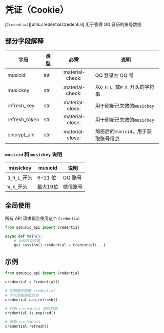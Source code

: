 # 凭证（Cookie）

[`Credential`][utils.credential.Credential] 用于管理 QQ 音乐的账号数据

## 部分字段解释

| 字段          | 类型 |       必需       | 说明                                |
| ------------- | ---- | :--------------: | ----------------------------------- |
| musicid       | int  | :material-check: | QQ 登录为 QQ 号                     |
| musickey      | str  | :material-check: | 以`Q_H_L_`或`W_X_`开头的字符串      |
| refresh_key   | str  | :material-close: | 用于刷新已失效的`musickey`          |
| refresh_token | str  | :material-close: | 用于刷新已失效的`musickey`          |
| encrypt_uin   | str  | :material-close: | 加密后的`musicid`，用于获取账号信息 |

### `musicid` 和 `musickey` 说明

| musickey     | musicid  | 说明     |
| ------------ | -------- | -------- |
| `Q_H_L_`开头 | 6-11 位  | QQ 账号  |
| `W_X_`开头   | 最大19位 | 微信账号 |

## 全局使用

所有 API 请求都会使用这个 `Credential`

```python
from qqmusic_api import Credential

async def main():
    # 全局凭证设置
    get_session().credential = Credential(...)
```

## 示例

```python
from qqmusic_api import Credential

credential = Credential()

# 判断能否刷新 credential
# 不代表能刷新成功
credential.can_refresh()

# 判断 credential 是否过期
credential.is_expired()

# 刷新 credential
credential.refresh()
```
